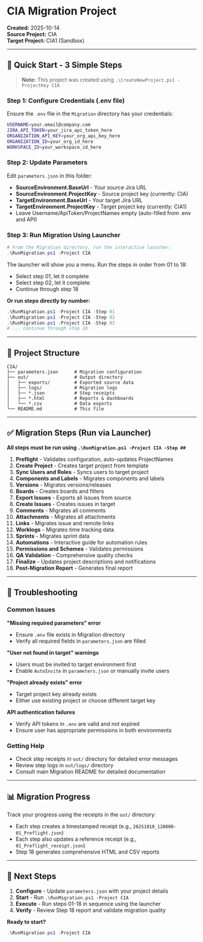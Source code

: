 # CIA Migration Project

**Created:** 2025-10-14  
**Source Project:** CIA  
**Target Project:** CIA1 (Sandbox)

---

## 🎯 Quick Start - 3 Simple Steps

> **Note:** This project was created using `.\CreateNewProject.ps1 -ProjectKey CIA`

### Step 1: Configure Credentials (.env file)

Ensure the `.env` file in the `Migration` directory has your credentials:

```bash
USERNAME=your.email@company.com
JIRA_API_TOKEN=your_jira_api_token_here
ORGANIZATION_API_KEY=your_org_api_key_here
ORGANIZATION_ID=your_org_id_here
WORKSPACE_ID=your_workspace_id_here
```

### Step 2: Update Parameters

Edit `parameters.json` in this folder:
- **SourceEnvironment.BaseUrl** - Your source Jira URL
- **SourceEnvironment.ProjectKey** - Source project key (currently: CIA)
- **TargetEnvironment.BaseUrl** - Your target Jira URL
- **TargetEnvironment.ProjectKey** - Target project key (currently: CIA1)
- Leave Username/ApiToken/ProjectNames empty (auto-filled from .env and API)

### Step 3: Run Migration Using Launcher

```powershell
# From the Migration directory, run the interactive launcher:
.\RunMigration.ps1 -Project CIA
```

The launcher will show you a menu. Run the steps in order from 01 to 18:
- Select step 01, let it complete
- Select step 02, let it complete
- Continue through step 18

**Or run steps directly by number:**

```powershell
.\RunMigration.ps1 -Project CIA -Step 01
.\RunMigration.ps1 -Project CIA -Step 02
.\RunMigration.ps1 -Project CIA -Step 03
# ... continue through step 18
```

---

## 📂 Project Structure

```
CIA/
├── parameters.json      # Migration configuration
├── out/                 # Output directory
│   ├── exports/         # Exported source data
│   ├── logs/            # Migration logs
│   ├── *.json           # Step receipts
│   ├── *.html           # Reports & dashboards
│   └── *.csv            # Data exports
└── README.md            # This file
```

---

## ✅ Migration Steps (Run via Launcher)

**All steps must be run using `.\RunMigration.ps1 -Project CIA -Step ##`**

1. **Preflight** - Validates configuration, auto-updates ProjectNames
2. **Create Project** - Creates target project from template
3. **Sync Users and Roles** - Syncs users to target project
4. **Components and Labels** - Migrates components and labels
5. **Versions** - Migrates versions/releases
6. **Boards** - Creates boards and filters
7. **Export Issues** - Exports all issues from source
8. **Create Issues** - Creates issues in target
9. **Comments** - Migrates all comments
10. **Attachments** - Migrates all attachments
11. **Links** - Migrates issue and remote links
12. **Worklogs** - Migrates time tracking data
13. **Sprints** - Migrates sprint data
14. **Automations** - Interactive guide for automation rules
15. **Permissions and Schemes** - Validates permissions
16. **QA Validation** - Comprehensive quality checks
17. **Finalize** - Updates project descriptions and notifications
18. **Post-Migration Report** - Generates final report

---

## 🔧 Troubleshooting

### Common Issues

**"Missing required parameters" error**
- Ensure `.env` file exists in Migration directory
- Verify all required fields in `parameters.json` are filled

**"User not found in target" warnings**
- Users must be invited to target environment first
- Enable `AutoInvite` in `parameters.json` or manually invite users

**"Project already exists" error**
- Target project key already exists
- Either use existing project or choose different target key

**API authentication failures**
- Verify API tokens in `.env` are valid and not expired
- Ensure user has appropriate permissions in both environments

### Getting Help

- Check step receipts in `out/` directory for detailed error messages
- Review step logs in `out/logs/` directory
- Consult main Migration README for detailed documentation

---

## 📊 Migration Progress

Track your progress using the receipts in the `out/` directory:
- Each step creates a timestamped receipt (e.g., `20251010_120000-01_Preflight.json`)
- Each step also updates a reference receipt (e.g., `01_Preflight_receipt.json`)
- Step 18 generates comprehensive HTML and CSV reports

---

## 🎯 Next Steps

1. **Configure** - Update `parameters.json` with your project details
2. **Start** - Run `.\RunMigration.ps1 -Project CIA`
3. **Execute** - Run steps 01-18 in sequence using the launcher
4. **Verify** - Review Step 18 report and validate migration quality

**Ready to start?**
```powershell
.\RunMigration.ps1 -Project CIA
```

